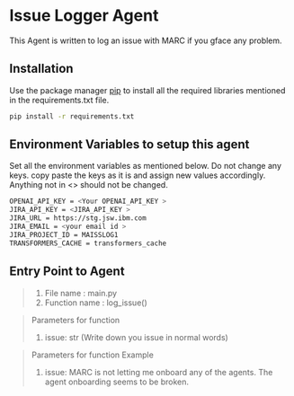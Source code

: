 # Issue Logger Agent

This Agent is written to log an issue with MARC if you gface any problem.

## Installation

Use the package manager [pip](https://pip.pypa.io/en/stable/) to install all the required libraries mentioned in the requirements.txt file.

```bash
pip install -r requirements.txt
```

## Environment Variables to setup this agent

Set all the environment variables as mentioned below. Do not change any keys. copy paste the keys as it is and assign new values accordingly. Anything not in <> should not be changed.

```bash
OPENAI_API_KEY = <Your OPENAI_API_KEY >
JIRA_API_KEY = <JIRA_API_KEY >
JIRA_URL = https://stg.jsw.ibm.com
JIRA_EMAIL = <your email id >
JIRA_PROJECT_ID = MAISSLOG1
TRANSFORMERS_CACHE = transformers_cache
```

## Entry Point to Agent

> 1. File name : main.py
> 2. Function name : log_issue()

>Parameters for function
>    1. issue: str (Write down you issue in normal words)

>Parameters for function Example
>    1. issue: MARC is not letting me onboard any of the agents. The agent onboarding seems to be broken.